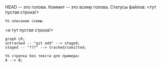 HEAD -- это голова.
Коммит -- это всему голова.
Статусы файлов:
<тут пустая строка!>

```mermaid
%% описание схемы
```
<и тут пустая строка!>

```mermaid
graph LR;
untracked -- "git add" --> staged;
staged -- "???" --> tracked/comitted;

%% стрелка без текста для примера:
A --> B;
```

